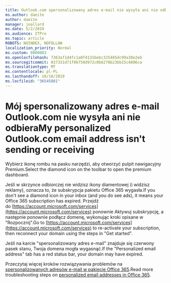 ```yaml
---
title: Outlook.com spersonalizowany adres e-mail nie wysyła ani nie odbiera
ms.author: daeite
author: daeite
manager: joallard
ms.date: 5/2/2019
ms.audience: ITPro
ms.topic: article
ROBOTS: NOINDEX, NOFOLLOW
localization_priority: Normal
ms.custom: 8000083
ms.openlocfilehash: 7363af1d4fc1a0f4131bebc325485dc99a30e2eb
ms.sourcegitcommit: 037331d71f06750d972c0b6278b23bb15c4806ca
ms.translationtype: MT
ms.contentlocale: pl-PL
ms.lasthandoff: 10/18/2019
ms.locfileid: "36545881"
---
```

# <a name="my-personalized-outlookcom-email-address-isnt-sending-or-receiving"></a><span data-ttu-id="f8347-102">Mój spersonalizowany adres e-mail Outlook.com nie wysyła ani nie odbiera</span><span class="sxs-lookup"><span data-stu-id="f8347-102">My personalized Outlook.com email address isn't sending or receiving</span></span>

<span data-ttu-id="f8347-103">Wybierz ikonę rombu na pasku narzędzi, aby otworzyć pulpit nawigacyjny Premium.</span><span class="sxs-lookup"><span data-stu-id="f8347-103">Select the diamond icon on the toolbar to open the premium dashboard.</span></span>

<span data-ttu-id="f8347-104">Jeśli w skrzynce odbiorczej nie widzisz ikony diamentowej (i widzisz reklamy), oznacza to, że subskrypcja pakietu Office 365 wygasła.</span><span class="sxs-lookup"><span data-stu-id="f8347-104">If you don't see a diamond icon in your inbox (and you do see ads), it means your Office 365 subscription has expired.</span></span> <span data-ttu-id="f8347-105">Przejdź do [https://account.microsoft.com/services](https://account.microsoft.com/services) ponownie Aktywuj subskrypcję, a następnie ponownie podłącz domenę, wykonując kroki opisane w "Rozpocznij".</span><span class="sxs-lookup"><span data-stu-id="f8347-105">Go to [https://account.microsoft.com/services](https://account.microsoft.com/services) to re-activate your subscription, then reconnect your domain using the steps in "Get started".</span></span>

<span data-ttu-id="f8347-106">Jeśli na karcie "spersonalizowany adres e-mail" znajduje się czerwony pasek stanu, Twoja domena mogła wygasnąć.</span><span class="sxs-lookup"><span data-stu-id="f8347-106">If the "Personalized email address" tab has a red status bar, your domain may have expired.</span></span>

<span data-ttu-id="f8347-107">Przeczytaj więcej kroków rozwiązywania problemów na [spersonalizowanych adresów e-mail w pakiecie Office 365](https://support.office.com/article/75416a58-b225-4c02-8c07-8979403b427b?wt.mc_id=Office_Outlook_com_Alchemy).</span><span class="sxs-lookup"><span data-stu-id="f8347-107">Read more troubleshooting steps on [personalized email addresses in Office 365](https://support.office.com/article/75416a58-b225-4c02-8c07-8979403b427b?wt.mc_id=Office_Outlook_com_Alchemy).</span></span>